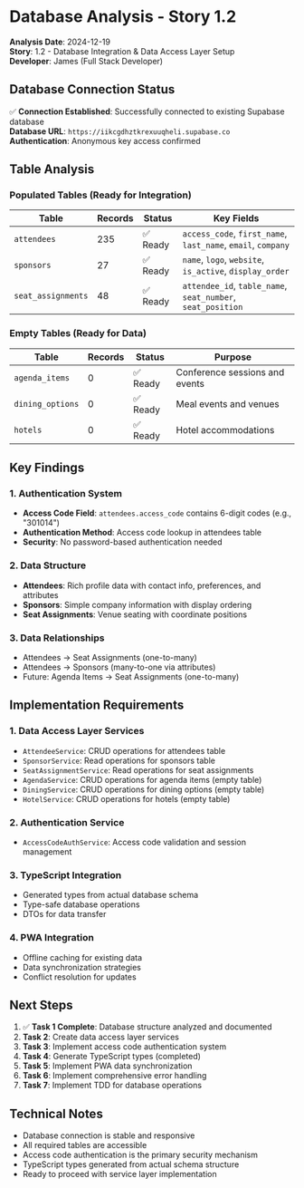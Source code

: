 # Database Analysis - Story 1.2

**Analysis Date**: 2024-12-19  
**Story**: 1.2 - Database Integration & Data Access Layer Setup  
**Developer**: James (Full Stack Developer)

## Database Connection Status

✅ **Connection Established**: Successfully connected to existing Supabase database  
**Database URL**: `https://iikcgdhztkrexuuqheli.supabase.co`  
**Authentication**: Anonymous key access confirmed

## Table Analysis

### Populated Tables (Ready for Integration)

| Table | Records | Status | Key Fields |
|-------|---------|--------|------------|
| `attendees` | 235 | ✅ Ready | `access_code`, `first_name`, `last_name`, `email`, `company` |
| `sponsors` | 27 | ✅ Ready | `name`, `logo`, `website`, `is_active`, `display_order` |
| `seat_assignments` | 48 | ✅ Ready | `attendee_id`, `table_name`, `seat_number`, `seat_position` |

### Empty Tables (Ready for Data)

| Table | Records | Status | Purpose |
|-------|---------|--------|---------|
| `agenda_items` | 0 | ✅ Ready | Conference sessions and events |
| `dining_options` | 0 | ✅ Ready | Meal events and venues |
| `hotels` | 0 | ✅ Ready | Hotel accommodations |

## Key Findings

### 1. Authentication System
- **Access Code Field**: `attendees.access_code` contains 6-digit codes (e.g., "301014")
- **Authentication Method**: Access code lookup in attendees table
- **Security**: No password-based authentication needed

### 2. Data Structure
- **Attendees**: Rich profile data with contact info, preferences, and attributes
- **Sponsors**: Simple company information with display ordering
- **Seat Assignments**: Venue seating with coordinate positions

### 3. Data Relationships
- Attendees → Seat Assignments (one-to-many)
- Attendees → Sponsors (many-to-one via attributes)
- Future: Agenda Items → Seat Assignments (one-to-many)

## Implementation Requirements

### 1. Data Access Layer Services
- `AttendeeService`: CRUD operations for attendees table
- `SponsorService`: Read operations for sponsors table
- `SeatAssignmentService`: Read operations for seat assignments
- `AgendaService`: CRUD operations for agenda items (empty table)
- `DiningService`: CRUD operations for dining options (empty table)
- `HotelService`: CRUD operations for hotels (empty table)

### 2. Authentication Service
- `AccessCodeAuthService`: Access code validation and session management

### 3. TypeScript Integration
- Generated types from actual database schema
- Type-safe database operations
- DTOs for data transfer

### 4. PWA Integration
- Offline caching for existing data
- Data synchronization strategies
- Conflict resolution for updates

## Next Steps

1. ✅ **Task 1 Complete**: Database structure analyzed and documented
2. **Task 2**: Create data access layer services
3. **Task 3**: Implement access code authentication system
4. **Task 4**: Generate TypeScript types (completed)
5. **Task 5**: Implement PWA data synchronization
6. **Task 6**: Implement comprehensive error handling
7. **Task 7**: Implement TDD for database operations

## Technical Notes

- Database connection is stable and responsive
- All required tables are accessible
- Access code authentication is the primary security mechanism
- TypeScript types generated from actual schema structure
- Ready to proceed with service layer implementation
